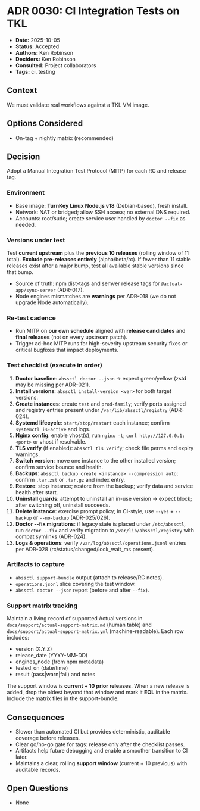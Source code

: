 # ADR 0030: CI Integration Tests on TKL

- **Date:** 2025-10-05
- **Status:** Accepted
- **Authors:** Ken Robinson
- **Deciders:** Ken Robinson
- **Consulted:** Project collaborators
- **Tags:** ci, testing

## Context
We must validate real workflows against a TKL VM image.

## Options Considered
- On-tag + nightly matrix (recommended)

## Decision
Adopt a Manual Integration Test Protocol (MITP) for each RC and release tag.

### Environment
- Base image: **TurnKey Linux Node.js v18** (Debian-based), fresh install.
- Network: NAT or bridged; allow SSH access; no external DNS required.
- Accounts: root/sudo; create service user handled by `doctor --fix` as needed.

### Versions under test
Test **current upstream** plus the **previous 10 releases** (rolling window of 11 total). **Exclude pre-releases entirely** (alpha/beta/rc). If fewer than 11 stable releases exist after a major bump, test all available stable versions since that bump.

- Source of truth: npm dist-tags and semver release tags for `@actual-app/sync-server` (ADR-017).
- Node engines mismatches are **warnings** per ADR-018 (we do not upgrade Node automatically).

### Re-test cadence
- Run MITP on **our own schedule** aligned with **release candidates** and **final releases** (not on every upstream patch).
- Trigger ad-hoc MITP runs for high-severity upstream security fixes or critical bugfixes that impact deployments.

### Test checklist (execute in order)
1. **Doctor baseline**: `abssctl doctor --json` → expect green/yellow (zstd may be missing per ADR-021).
2. **Install versions**: `abssctl install-version <ver>` for both target versions.
3. **Create instances**: create `test` and `prod-family`; verify ports assigned and registry entries present under `/var/lib/abssctl/registry` (ADR-024).
4. **Systemd lifecycle**: `start/stop/restart` each instance; confirm `systemctl is-active` and logs.
5. **Nginx config**: enable vhost(s), run `nginx -t`; `curl http://127.0.0.1:<port>` or vhost if resolvable.
6. **TLS verify** (if enabled): `abssctl tls verify`; check file perms and expiry warnings.
7. **Switch version**: move one instance to the other installed version; confirm service bounce and health.
8. **Backups**: `abssctl backup create <instance> --compression auto`; confirm `.tar.zst` or `.tar.gz` and index entry.
9. **Restore**: stop instance; restore from the backup; verify data and service health after start.
10. **Uninstall guards**: attempt to uninstall an in-use version → expect block; after switching off, uninstall succeeds.
11. **Delete instance**: exercise prompt policy; in CI-style, use `--yes` + `--backup` or `--no-backup` (ADR-025/026).
12. **Doctor --fix migrations**: if legacy state is placed under `/etc/abssctl`, run `doctor --fix` and verify migration to `/var/lib/abssctl/registry` with compat symlinks (ADR-024).
13. **Logs & operations**: verify `/var/log/abssctl/operations.jsonl` entries per ADR-028 (rc/status/changed/lock_wait_ms present).

### Artifacts to capture
- `abssctl support-bundle` output (attach to release/RC notes).
- `operations.jsonl` slice covering the test window.
- `abssctl doctor --json` report (before and after `--fix`).

### Support matrix tracking
Maintain a living record of supported Actual versions in `docs/support/actual-support-matrix.md` (human table) and `docs/support/actual-support-matrix.yml` (machine-readable). Each row includes:
- version (X.Y.Z)
- release_date (YYYY-MM-DD)
- engines_node (from npm metadata)
- tested_on (date/time)
- result (pass|warn|fail) and notes

The support window is **current + 10 prior releases**. When a new release is added, drop the oldest beyond that window and mark it **EOL** in the matrix. Include the matrix files in the support-bundle.

## Consequences
- Slower than automated CI but provides deterministic, auditable coverage before releases.
- Clear go/no-go gate for tags: release only after the checklist passes.
- Artifacts help future debugging and enable a smoother transition to CI later.
- Maintains a clear, rolling **support window** (current + 10 previous) with auditable records.

## Open Questions
- None
